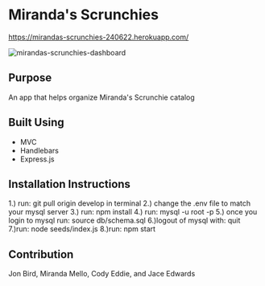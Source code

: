 # Miranda's Scrunchies

https://mirandas-scrunchies-240622.herokuapp.com/

![mirandas-scrunchies-dashboard](https://user-images.githubusercontent.com/96323393/175787651-a9f85077-d7e4-4f6c-af8a-e8d0f66298f2.jpg)


## Purpose
An app that helps organize Miranda's Scrunchie catalog

## Built Using
* MVC
* Handlebars
* Express.js

## Installation Instructions
1.) run: git pull origin develop in terminal
2.) change the .env file to match your mysql server
3.) run: npm install
4.) run: mysql -u root -p
5.) once you login to mysql run: source db/schema.sql
6.)logout of mysql with: quit
7.)run: node seeds/index.js
8.)run: npm start

## Contribution
Jon Bird,
Miranda Mello,
Cody Eddie, and
Jace Edwards
